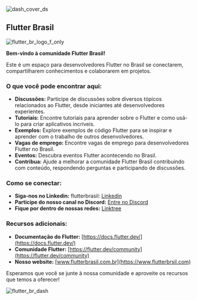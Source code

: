 ![dash_cover_ds](https://github.com/brasilflutter/.github/assets/2637049/2c4887d6-6bed-4c4f-a368-a2a23169475a)

## Flutter Brasil

![flutter_br_logo_f_only](https://github.com/brasilflutter/.github/assets/2637049/4fbcb021-c9bf-4274-8c15-4edb905dfc2d)

**Bem-vindo à comunidade Flutter Brasil!**

Este é um espaço para desenvolvedores Flutter no Brasil se conectarem, compartilharem conhecimentos e colaborarem em projetos.

### O que você pode encontrar aqui:

-   **Discussões:**  Participe de discussões sobre diversos tópicos relacionados ao Flutter, desde iniciantes até desenvolvedores experientes.
-   **Tutoriais:**  Encontre tutoriais para aprender sobre o Flutter e como usá-lo para criar aplicativos incríveis.
-   **Exemplos:**  Explore exemplos de código Flutter para se inspirar e aprender com o trabalho de outros desenvolvedores.
-   **Vagas de emprego:**  Encontre vagas de emprego para desenvolvedores Flutter no Brasil.
-   **Eventos:**  Descubra eventos Flutter acontecendo no Brasil.
-   **Contribua:**  Ajude a melhorar a comunidade Flutter Brasil contribuindo com conteúdo, respondendo perguntas e participando de discussões.

### Como se conectar:

-   **Siga-nos no Linkedin:**  flutterbrasil:  [Linkedin](https://www.linkedin.com/company/flutterbrasil)
-   **Participe do nosso canal no Discord:**  [Entre no Discord](https://discord.com/invite/flutterbrasil)
-   **Fique por dentro de nossas redes:**  [Linktree](https://linktr.ee/flutterbrasil)

### Recursos adicionais:

-   **Documentação do Flutter:**  [https://docs.flutter.dev/](https://docs.flutter.dev/)
-   **Comunidade Flutter:**  [https://flutter.dev/community](https://flutter.dev/community)
-   **Nosso website:**  [www.flutterbrasil.com.br](https://www.flutterbrsil.com)

Esperamos que você se junte à nossa comunidade e aproveite os recursos que temos a oferecer!

![flutter_br_dash](https://github.com/brasilflutter/.github/assets/2637049/79c463b5-227e-44c1-9c0e-24a651223254)

